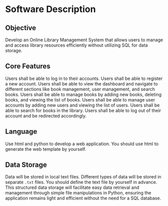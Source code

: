 # Software Description

## Objective
Develop an Online Library Management System that allows users to manage and access library resources efficiently without utilizing SQL for data storage.

## Core Features
Users shall be able to log in to their accounts.
Users shall be able to register a new account.
Users shall be able to view the dashboard and navigate to different sections like book management, user management, and search books.
Users shall be able to manage books by adding new books, deleting books, and viewing the list of books.
Users shall be able to manage user accounts by adding new users and viewing the list of users.
Users shall be able to search for books in the library.
Users shall be able to log out of their account and be redirected accordingly.
## Language

Use html and python to develop a web application.
You should use html to generate the web template by yourself.
## Data Storage
Data will be stored in local text files.
Different types of data will be stored in separate `.txt` files.
You should define the text file by yourself in advance.
This structured data storage will facilitate easy data retrieval and management through simple file manipulations in Python, ensuring the application remains light and efficient without the need for a SQL database.
